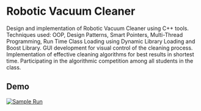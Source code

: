 # Robotic Vacuum Cleaner
Design and implementation of Robotic Vacuum Cleaner using C++ tools.
Techniques used: OOP, Design Patterns, Smart Pointers, Multi-Thread Programming, Run Time Class Loading using Dynamic Library Loading and  Boost Library.
GUI development for visual control of the cleaning process.
Implementation of effective cleaning algorithms for best results in shortest time. 
Participating in the algorithmic competition among all students in the class.

## Demo
[![Sample Run](https://raw.githubusercontent.com/orlovD/RoboticVacuumCleaner/master/robotDemo.gif)](https://orlovd.github.io/BaLiSeret/)
